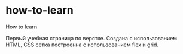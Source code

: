 # how-to-learn
How to learn

Первый учебная страница по верстке. Создана с использованием HTML, CSS сетка построенна с использованием flex и grid.

